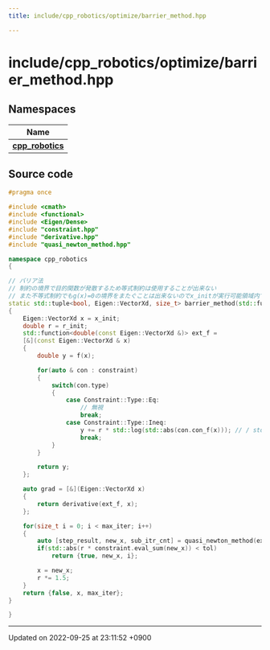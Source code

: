 ```yaml
---
title: include/cpp_robotics/optimize/barrier_method.hpp

---
```


# include/cpp_robotics/optimize/barrier_method.hpp



## Namespaces

| Name           |
| -------------- |
| **[cpp_robotics](/cpp_robotics_core/doxybook/Namespaces/namespacecpp__robotics/)**  |




## Source code

```cpp
#pragma once

#include <cmath>
#include <functional>
#include <Eigen/Dense>
#include "constraint.hpp"
#include "derivative.hpp"
#include "quasi_newton_method.hpp"

namespace cpp_robotics
{

// バリア法
// 制約の境界で目的関数が発散するため等式制約は使用することが出来ない
// また不等式制約でもg(x)=0の境界をまたぐことは出来ないのでx_initが実行可能領域内である必要がある
static std::tuple<bool, Eigen::VectorXd, size_t> barrier_method(std::function<double(const Eigen::VectorXd &)> f, ConstraintArray constraint, Eigen::VectorXd x_init, const double r_init = 10.0, const double tol = 1e-3, const size_t max_iter = 1000)
{
    Eigen::VectorXd x = x_init;
    double r = r_init;
    std::function<double(const Eigen::VectorXd &)> ext_f = 
    [&](const Eigen::VectorXd & x)
    {
        double y = f(x);

        for(auto & con : constraint)
        {
            switch(con.type)
            {
                case Constraint::Type::Eq:
                    // 無視
                    break;
                case Constraint::Type::Ineq:
                    y += r * std::log(std::abs(con.con_f(x))); // / std::pow(, 2);
                    break;
            }
        }

        return y;
    };

    auto grad = [&](Eigen::VectorXd x)
    {
        return derivative(ext_f, x);
    };

    for(size_t i = 0; i < max_iter; i++)
    {
        auto [step_result, new_x, sub_itr_cnt] = quasi_newton_method(ext_f, grad, x, tol, 1);
        if(std::abs(r * constraint.eval_sum(new_x)) < tol)
            return {true, new_x, i};

        x = new_x;
        r *= 1.5;
    }
    return {false, x, max_iter};
}

}
```


-------------------------------

Updated on 2022-09-25 at 23:11:52 +0900
